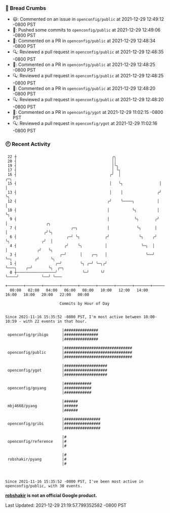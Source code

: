 ### 🍞 Bread Crumbs

 * 😃: Commented on an issue in `openconfig/public` at 2021-12-29 12:49:12 -0800 PST
 * 🚢: Pushed some commits to `openconfig/public` at 2021-12-29 12:49:06 -0800 PST
 * 💬: Commented on a PR in  `openconfig/public` at 2021-12-29 12:48:34 -0800 PST
 * 🔍: Reviewed a pull request in  `openconfig/public` at 2021-12-29 12:48:35 -0800 PST
 * 💬: Commented on a PR in  `openconfig/public` at 2021-12-29 12:48:25 -0800 PST
 * 🔍: Reviewed a pull request in  `openconfig/public` at 2021-12-29 12:48:25 -0800 PST
 * 💬: Commented on a PR in  `openconfig/public` at 2021-12-29 12:48:20 -0800 PST
 * 🔍: Reviewed a pull request in  `openconfig/public` at 2021-12-29 12:48:20 -0800 PST
 * 💬: Commented on a PR in  `openconfig/ygot` at 2021-12-29 11:02:15 -0800 PST
 * 🔍: Reviewed a pull request in  `openconfig/ygot` at 2021-12-29 11:02:16 -0800 PST

### 🕘 Recent Activity
```
 22 ┼                                          ╭╮
 20 ┤                                          ││
 19 ┤                                          │╰╮
 17 ┤                                          │ ╰╮
 16 ┤                                         ╭╯  │                 ╭─╮
 15 ┤                                         │   ╰╮                │ │
 13 ┤                                         │    │               ╭╯ ╰╮
 12 ┤                                        ╭╯    ╰────╮          │   │
 10 ┤                                        │          ╰╮         │   ╰╮
  9 ┤                                        │           ╰╮       ╭╯    │                 ╭╮
  7 ┤                        ╭─╮             │            ╰╮      │     │                ╭╯╰╮
  6 ┤                      ╭─╯ ╰╮           ╭╯             ╰╮    ╭╯     ╰╮              ╭╯  │
  4 ┤                     ╭╯    ╰╮          │               ╰─╮  │       │             ╭╯   ╰╮
  3 ┤                   ╭─╯      │    ╭─╮   │                 ╰──╯       ╰─╮          ╭╯     ╰╮
  1 ┤                 ╭─╯        ╰╮ ╭─╯ ╰─╮╭╯                              ╰───╮    ╭─╯       ╰╮  ╭─╮
  0 ┼─────────────────╯           ╰─╯     ╰╯                                   ╰────╯          ╰──╯ ╰───
    +───────+───────+───────+───────+───────+───────+───────+───────+───────+───────+───────+───────+────
  00:00   02:00   04:00   06:00   08:00   10:00   12:00   14:00   16:00   18:00   20:00   22:00   00:00   

						Commits by Hour of Day


Since 2021-11-16 15:35:52 -0800 PST, I'm most active between 10:00-10:59 - with 22 events in that hour.

```



```
                         |###############
 openconfig/gribigo      |###############
                         |###############

                         |##############################
 openconfig/public       |##############################
                         |##############################

                         |###################
 openconfig/ygot         |###################
                         |###################

                         |############
 openconfig/goyang       |############
                         |############

                         |######
 mbj4668/pyang           |######
                         |######

                         |################
 openconfig/gribi        |################
                         |################

                         |#
 openconfig/reference    |#
                         |#

                         |#
 robshakir/pyang         |#
                         |#



Since 2021-11-16 15:35:52 -0800 PST, I've been most active in openconfig/public, with 30 events.

```
**[robshakir](mailto:robjs@google.com) is not an official Google product.**  


Last Updated: 2021-12-29 21:19:57.799352582 -0800 PST
